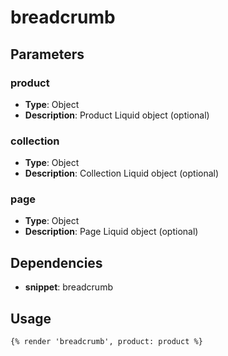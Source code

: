 # breadcrumb



## Parameters


### product
- **Type**: Object
- **Description**: Product Liquid object (optional)

### collection
- **Type**: Object
- **Description**: Collection Liquid object (optional)

### page
- **Type**: Object
- **Description**: Page Liquid object (optional)


## Dependencies


- **snippet**: breadcrumb


## Usage


```liquid
{% render 'breadcrumb', product: product %}
```




